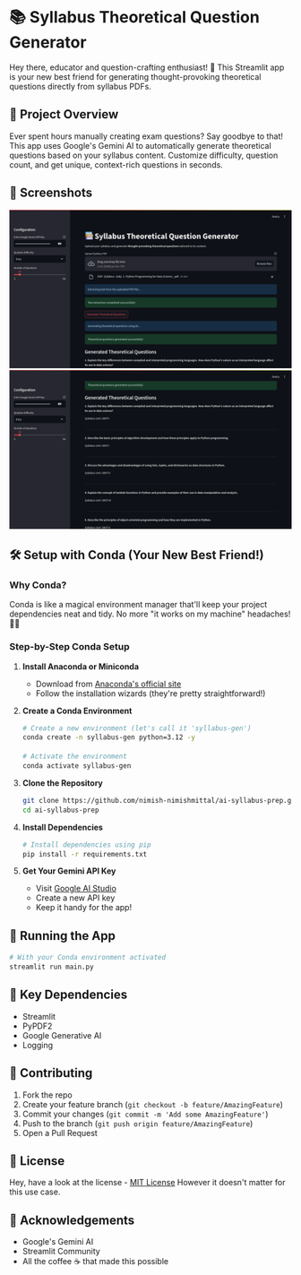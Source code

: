 # 📚 Syllabus Theoretical Question Generator

Hey there, educator and question-crafting enthusiast! 👋 This Streamlit app is your new best friend for generating thought-provoking theoretical questions directly from syllabus PDFs.

## 🌟 Project Overview

Ever spent hours manually creating exam questions? Say goodbye to that! This app uses Google's Gemini AI to automatically generate theoretical questions based on your syllabus content. Customize difficulty, question count, and get unique, context-rich questions in seconds.

## 📸 Screenshots

![first screen](screens/firstScreen.png)
![second screen](screens/secondScreen.png)

## 🛠 Setup with Conda (Your New Best Friend!)

### Why Conda? 
Conda is like a magical environment manager that'll keep your project dependencies neat and tidy. No more "it works on my machine" headaches! 🧙‍♀️

### Step-by-Step Conda Setup

1. **Install Anaconda or Miniconda**
   - Download from [Anaconda's official site](https://www.anaconda.com/products/distribution)
   - Follow the installation wizards (they're pretty straightforward!)

2. **Create a Conda Environment**
   ```bash
   # Create a new environment (let's call it 'syllabus-gen')
   conda create -n syllabus-gen python=3.12 -y

   # Activate the environment
   conda activate syllabus-gen
   ```

3. **Clone the Repository**
   ```bash
   git clone https://github.com/nimish-nimishmittal/ai-syllabus-prep.git
   cd ai-syllabus-prep
   ```

4. **Install Dependencies**
   ```bash
   # Install dependencies using pip
   pip install -r requirements.txt
   ```

5. **Get Your Gemini API Key**
   - Visit [Google AI Studio](https://makersuite.google.com/app/apikey)
   - Create a new API key
   - Keep it handy for the app!

## 🚀 Running the App

```bash
# With your Conda environment activated
streamlit run main.py
```

## 🔑 Key Dependencies

- Streamlit
- PyPDF2
- Google Generative AI
- Logging

## 🤝 Contributing

1. Fork the repo
2. Create your feature branch (`git checkout -b feature/AmazingFeature`)
3. Commit your changes (`git commit -m 'Add some AmazingFeature'`)
4. Push to the branch (`git push origin feature/AmazingFeature`)
5. Open a Pull Request

## 📜 License

Hey, have a look at the license - [MIT License](LICENSE)
However it doesn't matter for this use case.

## 🙌 Acknowledgements

- Google's Gemini AI
- Streamlit Community
- All the coffee ☕ that made this possible
